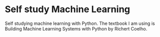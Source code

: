 # Self study Machine Learning

Self studying machine learning with Python.
The textbook I am using is Building Machine Learning Systems with Python by Richert Coelho.
